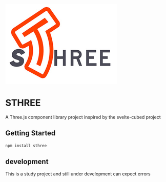 ![logo](sthree.jpg)
# STHREE
A Three.js component library project inspired by the svelte-cubed project

## Getting Started

```bash
npm install sthree
```

## development 
This is a study project and still under development can expect errors